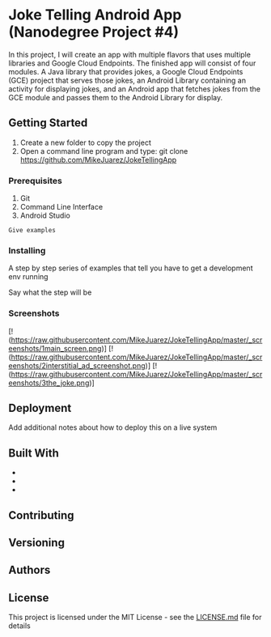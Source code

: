 # Joke Telling Android App (Nanodegree Project #4)

In this project, I will create an app with multiple flavors that uses multiple libraries and Google Cloud Endpoints. The finished app will consist of four modules. A Java library that provides jokes, a Google Cloud Endpoints (GCE) project that serves those jokes, an Android Library containing an activity for displaying jokes, and an Android app that fetches jokes from the GCE module and passes them to the Android Library for display.

## Getting Started

1.  Create a new folder to copy the project
2.  Open a command line program and type: git clone https://github.com/MikeJuarez/JokeTellingApp

### Prerequisites

1. Git
2. Command Line Interface
3. Android Studio

```
Give examples
```

### Installing

A step by step series of examples that tell you have to get a development env running

Say what the step will be

### Screenshots

[!(https://raw.githubusercontent.com/MikeJuarez/JokeTellingApp/master/_screenshots/1main_screen.png)]
[!(https://raw.githubusercontent.com/MikeJuarez/JokeTellingApp/master/_screenshots/2interstitial_ad_screenshot.png)]
[!(https://raw.githubusercontent.com/MikeJuarez/JokeTellingApp/master/_screenshots/3the_joke.png)]

## Deployment

Add additional notes about how to deploy this on a live system

## Built With

* 
* 
* 

## Contributing



## Versioning



## Authors



## License

This project is licensed under the MIT License - see the [LICENSE.md](LICENSE.md) file for details